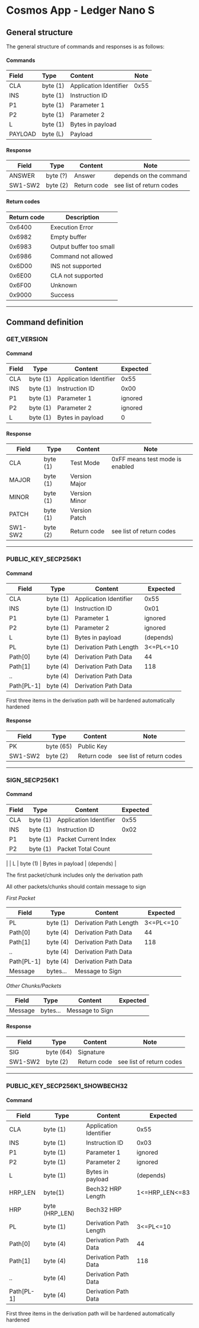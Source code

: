 # Cosmos App - Ledger Nano S
## General structure

The general structure of commands and responses is as follows:

#### Commands

| Field   | Type     | Content                | Note |
|:--------|:---------|:-----------------------|------|
| CLA     | byte (1) | Application Identifier | 0x55 |
| INS     | byte (1) | Instruction ID         |      |
| P1      | byte (1) | Parameter 1            |      |
| P2      | byte (1) | Parameter 2            |      |
| L       | byte (1) | Bytes in payload       |      |
| PAYLOAD | byte (L) | Payload                |      |

#### Response

| Field   | Type     | Content     | Note                     |
|---------|----------|-------------|--------------------------|
| ANSWER  | byte (?) | Answer      | depends on the command   |
| SW1-SW2 | byte (2) | Return code | see list of return codes |

#### Return codes

| Return code | Description             |
|-------------|-------------------------|
| 0x6400      | Execution Error         |
| 0x6982      | Empty buffer            |
| 0x6983      | Output buffer too small |
| 0x6986      | Command not allowed     |
| 0x6D00      | INS not supported       |
| 0x6E00      | CLA not supported       |
| 0x6F00      | Unknown                 |
| 0x9000      | Success                 |

---------

## Command definition

### GET_VERSION

#### Command

| Field | Type     | Content                | Expected |
|-------|----------|------------------------|----------|
| CLA   | byte (1) | Application Identifier | 0x55     |
| INS   | byte (1) | Instruction ID         | 0x00     |
| P1    | byte (1) | Parameter 1            | ignored  |
| P2    | byte (1) | Parameter 2            | ignored  |
| L     | byte (1) | Bytes in payload       | 0        |

#### Response

| Field   | Type     | Content       | Note                            |
|---------|----------|---------------|---------------------------------|
| CLA     | byte (1) | Test Mode     | 0xFF means test mode is enabled |
| MAJOR   | byte (1) | Version Major |                                 |
| MINOR   | byte (1) | Version Minor |                                 |
| PATCH   | byte (1) | Version Patch |                                 |
| SW1-SW2 | byte (2) | Return code   | see list of return codes        |

--------------

### PUBLIC_KEY_SECP256K1

#### Command

| Field      | Type     | Content                | Expected  |
|------------|----------|------------------------|-----------|
| CLA        | byte (1) | Application Identifier | 0x55      |
| INS        | byte (1) | Instruction ID         | 0x01      |
| P1         | byte (1) | Parameter 1            | ignored   |
| P2         | byte (1) | Parameter 2            | ignored   |
| L          | byte (1) | Bytes in payload       | (depends) |
| PL         | byte (1) | Derivation Path Length | 3<=PL<=10 |
| Path[0]    | byte (4) | Derivation Path Data   | 44        |
| Path[1]    | byte (4) | Derivation Path Data   | 118       |
| ..         | byte (4) | Derivation Path Data   |           |
| Path[PL-1] | byte (4) | Derivation Path Data   |           |

First three items in the derivation path will be hardened automatically hardened

#### Response

| Field   | Type      | Content     | Note                     |
|---------|-----------|-------------|--------------------------|
| PK      | byte (65) | Public Key  |                          |
| SW1-SW2 | byte (2)  | Return code | see list of return codes |

--------------

### SIGN_SECP256K1

#### Command

| Field | Type     | Content                | Expected |
|-------|----------|------------------------|----------|
| CLA   | byte (1) | Application Identifier | 0x55     |
| INS   | byte (1) | Instruction ID         | 0x02     |
| P1    | byte (1) | Packet Current Index   |          |
| P2    | byte (1) | Packet Total Count     | 
  |
| L     | byte (1) | Bytes in payload       | (depends)        |

The first packet/chunk includes only the derivation path

All other packets/chunks should contain message to sign 

*First Packet*

| Field      | Type     | Content                | Expected  |
|------------|----------|------------------------|-----------|
| PL         | byte (1) | Derivation Path Length | 3<=PL<=10 |
| Path[0]    | byte (4) | Derivation Path Data   | 44        |
| Path[1]    | byte (4) | Derivation Path Data   | 118       |
| ..         | byte (4) | Derivation Path Data   |           |
| Path[PL-1] | byte (4) | Derivation Path Data   |           |
| Message    | bytes... | Message to Sign        |           |

*Other Chunks/Packets*

| Field   | Type     | Content         | Expected |
|---------|----------|-----------------|----------|
| Message | bytes... | Message to Sign |          |

#### Response

| Field   | Type      | Content     | Note                     |
|---------|-----------|-------------|--------------------------|
| SIG     | byte (64) | Signature   |                          |
| SW1-SW2 | byte (2)  | Return code | see list of return codes |

--------------

### PUBLIC_KEY_SECP256K1_SHOWBECH32

#### Command

| Field      | Type           | Content                | Expected     |
|------------|----------------|------------------------|--------------|
| CLA        | byte (1)       | Application Identifier | 0x55         |
| INS        | byte (1)       | Instruction ID         | 0x03         |
| P1         | byte (1)       | Parameter 1            | ignored      |
| P2         | byte (1)       | Parameter 2            | ignored      |
| L          | byte (1)       | Bytes in payload       | (depends)    |
| HRP_LEN    | byte(1)        | Bech32 HRP Length      | 1<=HRP_LEN<=83 |
| HRP        | byte (HRP_LEN) | Bech32 HRP             |              |
| PL         | byte (1)       | Derivation Path Length | 3<=PL<=10    |
| Path[0]    | byte (4)       | Derivation Path Data   | 44           |
| Path[1]    | byte (4)       | Derivation Path Data   | 118          |
| ..         | byte (4)       | Derivation Path Data   |              |
| Path[PL-1] | byte (4)       | Derivation Path Data   |              |

First three items in the derivation path will be hardened automatically hardened

